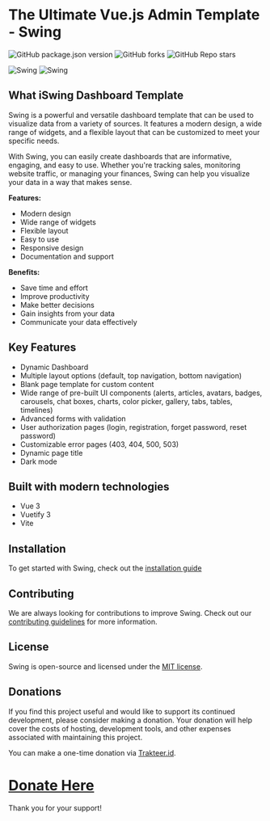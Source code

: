 # The Ultimate Vue.js Admin Template - Swing

![GitHub package.json version](https://img.shields.io/github/package-json/v/aliftech/swing)
![GitHub forks](https://img.shields.io/github/forks/aliftech/swing?style=social)
![GitHub Repo stars](https://img.shields.io/github/stars/aliftech/swing?style=social)

![Swing](https://github.com/aliftech/swing/blob/master/src/assets/screen_shoot/Screenshot_1.png)
![Swing](https://github.com/aliftech/swing/blob/master/src/assets/screen_shoot/Screenshot_dark_mode.png)

## What iSwing Dashboard Template

Swing is a powerful and versatile dashboard template that can be used to visualize data from a variety of sources. It features a modern design, a wide range of widgets, and a flexible layout that can be customized to meet your specific needs.

With Swing, you can easily create dashboards that are informative, engaging, and easy to use. Whether you're tracking sales, monitoring website traffic, or managing your finances, Swing can help you visualize your data in a way that makes sense.

**Features:**

- Modern design
- Wide range of widgets
- Flexible layout
- Easy to use
- Responsive design
- Documentation and support

**Benefits:**

- Save time and effort
- Improve productivity
- Make better decisions
- Gain insights from your data
- Communicate your data effectively

## Key Features

- Dynamic Dashboard
- Multiple layout options (default, top navigation, bottom navigation)
- Blank page template for custom content
- Wide range of pre-built UI components (alerts, articles, avatars, badges, carousels, chat boxes, charts, color picker, gallery, tabs, tables, timelines)
- Advanced forms with validation
- User authorization pages (login, registration, forget password, reset password)
- Customizable error pages (403, 404, 500, 503)
- Dynamic page title
- Dark mode

## Built with modern technologies

- Vue 3
- Vuetify 3
- Vite

## Installation

To get started with Swing, check out the [installation guide](https://github.com/aliftech/swing/blob/master/READMEVUE.md)

## Contributing

We are always looking for contributions to improve Swing. Check out our [contributing guidelines](https://github.com/aliftech/swing/blob/master/CONTRIBUTING.md) for more information.

## License

Swing is open-source and licensed under the [MIT license](./LICENSE).

## Donations

If you find this project useful and would like to support its continued development, please consider making a donation. Your donation will help cover the costs of hosting, development tools, and other expenses associated with maintaining this project.

You can make a one-time donation via [Trakteer.id](https://trakteer.id).

# [Donate Here](https://trakteer.id/wahyu%20krisna%20aji/link)

Thank you for your support!
